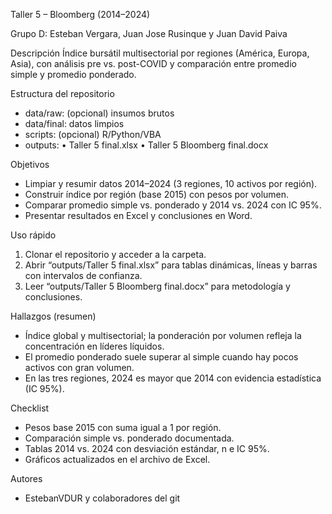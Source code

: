 Taller 5 – Bloomberg (2014–2024)

Grupo D: Esteban Vergara, Juan Jose Rusinque y Juan David Paiva

Descripción
Índice bursátil multisectorial por regiones (América, Europa, Asia), con análisis pre vs. post-COVID y comparación entre promedio simple y promedio ponderado.

Estructura del repositorio

* data/raw: (opcional) insumos brutos
* data/final: datos limpios
* scripts: (opcional) R/Python/VBA
* outputs:
  • Taller 5 final.xlsx
  • Taller 5 Bloomberg final.docx

Objetivos

* Limpiar y resumir datos 2014–2024 (3 regiones, 10 activos por región).
* Construir índice por región (base 2015) con pesos por volumen.
* Comparar promedio simple vs. ponderado y 2014 vs. 2024 con IC 95%.
* Presentar resultados en Excel y conclusiones en Word.

Uso rápido

1. Clonar el repositorio y acceder a la carpeta.
2. Abrir “outputs/Taller 5 final.xlsx” para tablas dinámicas, líneas y barras con intervalos de confianza.
3. Leer “outputs/Taller 5 Bloomberg final.docx” para metodología y conclusiones.

Hallazgos (resumen)

* Índice global y multisectorial; la ponderación por volumen refleja la concentración en líderes líquidos.
* El promedio ponderado suele superar al simple cuando hay pocos activos con gran volumen.
* En las tres regiones, 2024 es mayor que 2014 con evidencia estadística (IC 95%).

Checklist

* Pesos base 2015 con suma igual a 1 por región.
* Comparación simple vs. ponderado documentada.
* Tablas 2014 vs. 2024 con desviación estándar, n e IC 95%.
* Gráficos actualizados en el archivo de Excel.

Autores

* EstebanVDUR y colaboradores del git
